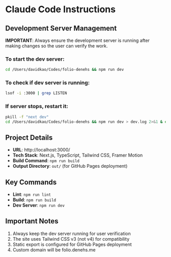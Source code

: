 # Claude Code Instructions

## Development Server Management

**IMPORTANT**: Always ensure the development server is running after making changes so the user can verify the work.

### To start the dev server:
```bash
cd /Users/davidkao/Codes/folio-denehs && npm run dev
```

### To check if dev server is running:
```bash
lsof -i :3000 | grep LISTEN
```

### If server stops, restart it:
```bash
pkill -f "next dev"
cd /Users/davidkao/Codes/folio-denehs && npm run dev > dev.log 2>&1 & echo $!
```

## Project Details

- **URL**: http://localhost:3000/
- **Tech Stack**: Next.js, TypeScript, Tailwind CSS, Framer Motion
- **Build Command**: `npm run build`
- **Output Directory**: `out/` (for GitHub Pages deployment)

## Key Commands

- **Lint**: `npm run lint`
- **Build**: `npm run build`
- **Dev Server**: `npm run dev`

## Important Notes

1. Always keep the dev server running for user verification
2. The site uses Tailwind CSS v3 (not v4) for compatibility
3. Static export is configured for GitHub Pages deployment
4. Custom domain will be folio.denehs.me